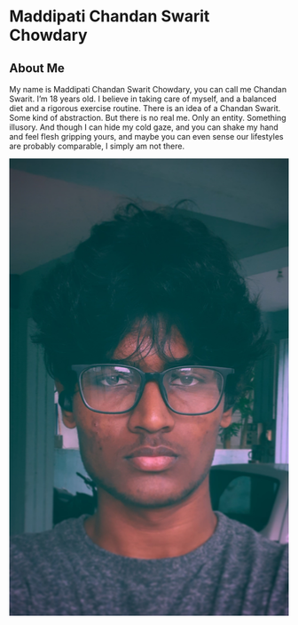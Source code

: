 # Maddipati Chandan Swarit Chowdary

## About Me
My name is Maddipati Chandan Swarit Chowdary, you can call me Chandan Swarit. 
I’m 18 years old. 
I believe in taking care of myself, and a balanced diet and a rigorous exercise routine. 
There is an idea of a Chandan Swarit. 
Some kind of abstraction. 
But there is no real me. 
Only an entity. 
Something illusory. 
And though I can hide my cold gaze, and you can shake my hand and feel flesh gripping yours, and maybe you can even sense our lifestyles are probably comparable, I simply am not there.

![An Idea](An%20Idea.jpg)